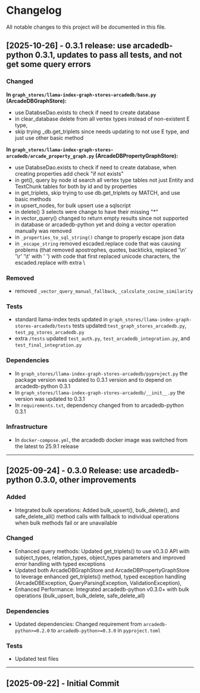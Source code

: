 # Changelog

All notable changes to this project will be documented in this file.

## [2025-10-26] - 0.3.1 release: use arcadedb-python 0.3.1, updates to pass all tests, and not get some query errors

### Changed

**In `graph_stores/llama-index-graph-stores-arcadedb/base.py` (ArcadeDBGraphStore):**
- use DatabseDao.exists to check if need to create database
- in clear_database delete from all vertex types instead of non-existent E type,
- skip trying _db.get_triplets since needs updating to not use E type, and just use other basic method

**In `graph_stores/llama-index-graph-stores-arcadedb/arcade_property_graph.py` (ArcadeDBPropertyGraphStore):**
- use DatabseDao.exists to check if need to create database, when creating properties add check "if not exists"
- in get(), query by node id search all vertex type tables not just Entity and TextChunk tables for both by id and by properties
- in get_triplets, skip trying to use db.get_triplets oy MATCH, and use basic methods
- in upsert_nodes, for bulk upsert use a sqlscript
- in delete() 3 selects were change to have their missing "*"
- in vector_query() changed to return empty results since not supported in database or arcadedb-python yet and doing a vector operation manually was removed
- in `_properties_to_sql_string()` change to properly escape json data
- in `_escape_string` removed escaded.replace code that was causing problems (that removed apostrophes, quotes, backticks, replaced '\n' '\r' '\t' with ' ') with code that first replaced unicode characters, the escaded.replace with extra \\

### Removed
- removed `_vector_query_manual_fallback`, `_calculate_cosine_similarity`

### Tests
- standard llama-index tests updated in `graph_stores/llama-index-graph-stores-arcadedb/tests` tests updated:`test_graph_stores_arcadedb.py`, `test_pg_stores_arcadedb.py`
- extra `/tests` updated `test_auth.py`, `test_arcadedb_integration.py`, and `test_final_integration.py`

### Dependencies
- In `graph_stores/llama-index-graph-stores-arcadedb/pyproject.py` the package version was updated to 0.3.1  version and to depend on arcadedb-python 0.3.1
- In `graph_stores/llama-index-graph-stores-arcadedb/__init__.py` the version was updated to 0.3.1
- In `requirements.txt`, dependency changed from to arcadedb-python 0.3.1

### Infrastructure
- In `docker-compose.yml`, the arcadedb docker image was switched from the latest to 25.9.1 release

---

## [2025-09-24] - 0.3.0 Release: use arcadedb-python 0.3.0, other improvements

### Added
- Integrated bulk operations: Added bulk_upsert(), bulk_delete(), and safe_delete_all() method calls with fallback to individual operations when bulk methods fail or are unavailable

### Changed
- Enhanced query methods: Updated get_triplets() to use v0.3.0 API with subject_types, relation_types, object_types parameters and improved error handling with typed exceptions
- Updated both ArcadeDBGraphStore and ArcadeDBPropertyGraphStore to leverage enhanced get_triplets() method, typed exception handling (ArcadeDBException, QueryParsingException, ValidationException),
- Enhanced Performance: Integrated arcadedb-python v0.3.0+ with bulk operations (bulk_upsert, bulk_delete, safe_delete_all)

### Dependencies
- Updated dependencies: Changed requirement from `arcadedb-python>=0.2.0` to `arcadedb-python>=0.3.0` in `pyproject.toml`

### Tests
- Updated test files

---

## [2025-09-22] - Initial Commit
